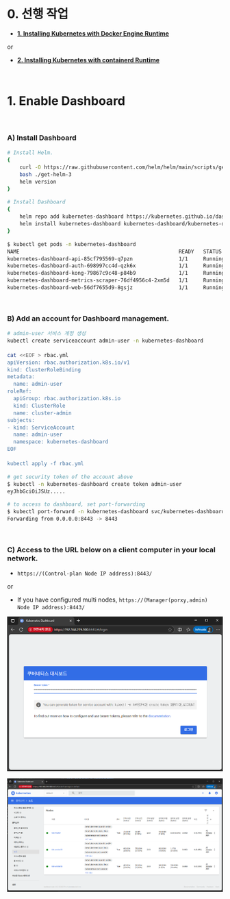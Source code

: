# 0. 선행 작업

- [**1. Installing Kubernetes with Docker Engine Runtime**](https://github.com/revenge1005/k8s-cluster-setup/tree/main/02.%20Container%20runtime/02-01.%20Docker%20Engine)

or

- [**2. Installing Kubernetes with containerd Runtime**](https://github.com/revenge1005/k8s-cluster-setup/tree/main/02.%20Container%20runtime/02-02.%20containerd)

<br>

# 1. Enable Dashboard

<BR>

### A) Install Dashboard 

```bash
# Install Helm.
{
    curl -O https://raw.githubusercontent.com/helm/helm/main/scripts/get-helm-3
    bash ./get-helm-3
    helm version
}
```

```bash
# Install Dashboard 
{
    helm repo add kubernetes-dashboard https://kubernetes.github.io/dashboard/
    helm install kubernetes-dashboard kubernetes-dashboard/kubernetes-dashboard --create-namespace --namespace kubernetes-dashboard
}
```

```bash
$ kubectl get pods -n kubernetes-dashboard
NAME                                                    READY   STATUS    RESTARTS   AGE
kubernetes-dashboard-api-85cf795569-q7pzn               1/1     Running   0          54s
kubernetes-dashboard-auth-698997cc4d-qzk6x              1/1     Running   0          54s
kubernetes-dashboard-kong-79867c9c48-p84b9              1/1     Running   0          54s
kubernetes-dashboard-metrics-scraper-76df4956c4-2xm5d   1/1     Running   0          54s
kubernetes-dashboard-web-56df7655d9-8gsjz               1/1     Running   0          54s
```

<BR>

### B) 	Add an account for Dashboard management.

```bash
# admin-user 서비스 계정 생성
kubectl create serviceaccount admin-user -n kubernetes-dashboard

cat <<EOF > rbac.yml
apiVersion: rbac.authorization.k8s.io/v1
kind: ClusterRoleBinding
metadata:
  name: admin-user
roleRef:
  apiGroup: rbac.authorization.k8s.io
  kind: ClusterRole
  name: cluster-admin
subjects:
- kind: ServiceAccount
  name: admin-user
  namespace: kubernetes-dashboard
EOF 

kubectl apply -f rbac.yml
```

```bash
# get security token of the account above
$ kubectl -n kubernetes-dashboard create token admin-user
eyJhbGciOiJSUz.....
```

```bash
# to access to dashboard, set port-forwarding
$ kubectl port-forward -n kubernetes-dashboard svc/kubernetes-dashboard-kong-proxy --address 0.0.0.0 8443:443
Forwarding from 0.0.0.0:8443 -> 8443
```

<BR>

### C) Access to the URL below on a client computer in your local network.

- `https://(Control-plan Node IP address):8443/`

or

- If you have configured multi nodes, `https://(Manager(porxy,admin) Node IP address):8443/`

![03-2-1](https://github.com/revenge1005/k8s-cluster-setup/blob/main/03.%20multi-node_Dashboard/03-4.%20Enable%20Dashboard/03-2-1.PNG)

![03-2-2](https://github.com/revenge1005/k8s-cluster-setup/blob/main/03.%20multi-node_Dashboard/03-4.%20Enable%20Dashboard/03-2-2.PNG)